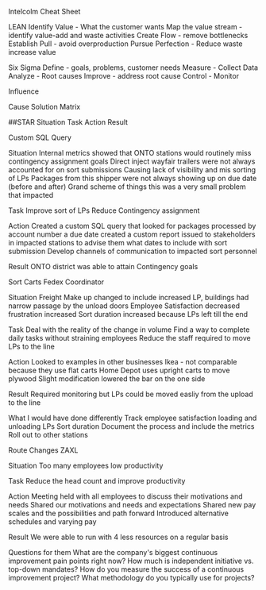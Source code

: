 Intelcolm Cheat Sheet

LEAN
Identify Value - What the customer wants
Map the value stream - identify value-add and waste activities
Create Flow - remove bottlenecks
Establish Pull - avoid overproduction 
Pursue Perfection - Reduce waste increase value

Six Sigma
Define - goals, problems, customer needs
Measure - Collect Data
Analyze - Root causes
Improve - address root cause
Control - Monitor

Influence 


Cause Solution Matrix



##STAR
Situation
Task
Action 
Result

Custom SQL Query

Situation
Internal metrics showed that ONTO stations would routinely miss contingency assignment goals
Direct inject wayfair trailers were not always accounted for on sort submissions
Causing lack of visibility and mis sorting of LPs
Packages from this shipper were not always showing up on due date (before and after)
Grand scheme of things this was a very small problem that impacted 

Task
Improve sort of LPs
Reduce Contingency assignment

Action
Created a custom SQL query that looked for packages processed by account number a due date
created a custom report issued to stakeholders in impacted stations to advise them what dates to include with sort submission
Develop channels of communication to impacted sort personnel

Result
ONTO district was able to attain Contingency goals

Sort Carts Fedex Coordinator

Situation
Freight Make up changed to include increased LP, buildings had narrow passage by the unload doors
Employee Satisfaction decreased frustration increased
Sort duration increased because LPs left till the end

Task
Deal with the reality of the change in volume
Find a way to complete daily tasks without straining employees
Reduce the staff required to move LPs to the line

Action
Looked to examples in other businesses
	Ikea - not comparable because they use flat carts
	Home Depot uses upright carts to move plywood
Slight modification lowered the bar on the one side

Result
Required monitoring but LPs could be moved easliy from the upload to the line

What I would have done differently 
Track employee satisfaction 
	loading and unloading LPs
	Sort duration
Document the process and include the metrics
Roll out to other stations

Route Changes ZAXL

Situation
Too many employees low productivity

Task
Reduce the head count and improve productivity

Action
Meeting held with all employees to discuss their motivations and needs
Shared our motivations and needs and expectations
Shared new pay scales and the possibilities and path forward
Introduced alternative schedules and varying pay

Result 
We were able to run with 4 less resources on a regular basis


Questions for them
What are the company's biggest continuous improvement pain points right now?
How much is independent initiative vs. top-down mandates?
How do you measure the success of a continuous improvement project?
What methodology do you typically use for projects? 











